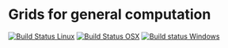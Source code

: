 # Grids for general computation

[![Build Status Linux](https://travis-ci.org/stephanmg/non-vr-grids.svg?branch=development)](https://travis-ci.org/stephanmg/non-vr-grids)
[![Build Status OSX](https://travis-ci.org/stephanmg/non-vr-grids.svg?branch=development)](https://travis-ci.org/stephanmg/nonvr-grids)
[![Build status Windows](https://ci.appveyor.com/api/projects/status/5h2sb2s05auy13uc?svg=true)](https://ci.appveyor.com/project/stephanmg/non-vr-grids)
